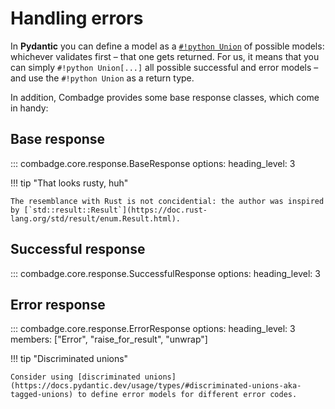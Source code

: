 # Handling errors

In **Pydantic** you can define a model as a [`#!python Union`](https://docs.python.org/3/library/typing.html#typing.Union) of possible models: whichever validates first – that one gets returned. For us, it means that you can simply `#!python Union[...]` all possible successful and error models – and use the `#!python Union` as a return type.

In addition, Combadge provides some base response classes, which come in handy:

## Base response

::: combadge.core.response.BaseResponse
    options:
      heading_level: 3

!!! tip "That looks rusty, huh"

    The resemblance with Rust is not concidential: the author was inspired by [`std::result::Result`](https://doc.rust-lang.org/std/result/enum.Result.html).

## Successful response

::: combadge.core.response.SuccessfulResponse
    options:
      heading_level: 3

## Error response

::: combadge.core.response.ErrorResponse
    options:
      heading_level: 3
      members: ["Error", "raise_for_result", "unwrap"]

!!! tip "Discriminated unions"

    Consider using [discriminated unions](https://docs.pydantic.dev/usage/types/#discriminated-unions-aka-tagged-unions) to define error models for different error codes.
